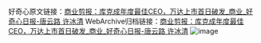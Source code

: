 好奇心原文链接：[商业剪报：库克成年度最佳CEO，万达上市首日破发_商业_好奇心日报-唐云路 许冰清](https://www.qdaily.com/articles/4666.html)
WebArchive归档链接：[商业剪报：库克成年度最佳CEO，万达上市首日破发_商业_好奇心日报-唐云路 许冰清](http://web.archive.org/web/20190623162432/https://www.qdaily.com/articles/4666.html)
![image](http://ww3.sinaimg.cn/large/007d5XDply1g3w5oxs4n3j30u03tqkjl)